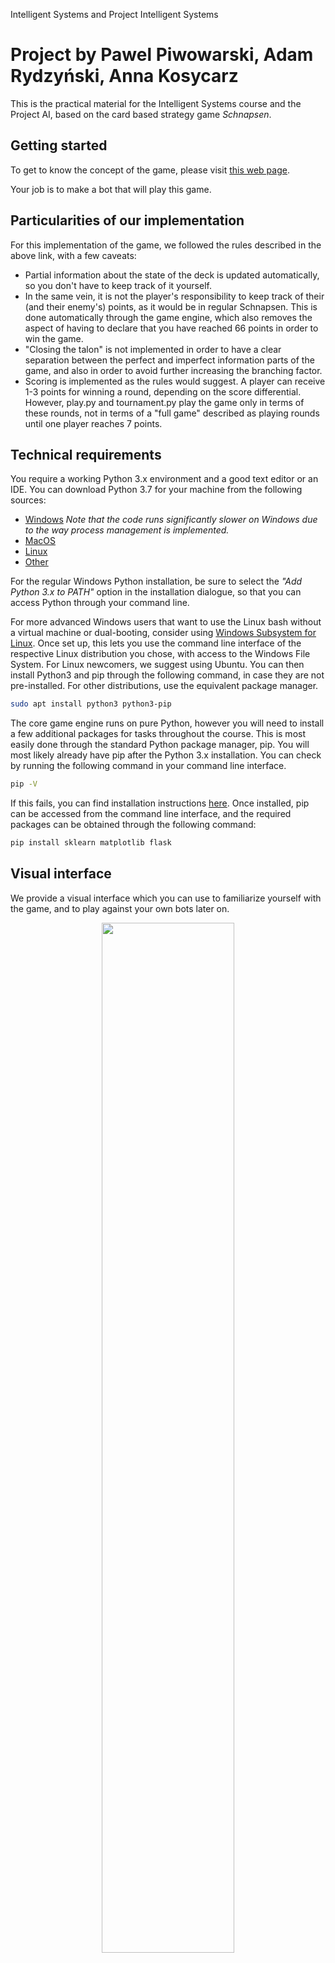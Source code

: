 Intelligent Systems and Project Intelligent Systems

Project by Pawel Piwowarski, Adam Rydzyński, Anna Kosycarz
=================================================================

This is the practical material for the Intelligent Systems course and the Project AI, based on the
card based strategy game _Schnapsen_.

## Getting started

To get to know the concept of the game, please visit
[this web page](https://www.pagat.com/marriage/schnaps.html).

Your job is to make a bot that will play this game.

## Particularities of our implementation

For this implementation of the game, we followed the rules described in the above link, with a few caveats:
* Partial information about the state of the deck is updated automatically, so you don't have to keep track of it yourself.
* In the same vein, it is not the player's responsibility to keep track of their (and their enemy's) points, as it would be in regular Schnapsen. This is done automatically through the game engine, which also removes the aspect of having to declare that you have reached 66 points in order to win the game.
* "Closing the talon" is not implemented in order to have a clear separation between the perfect and imperfect information parts of the game, and also in order to avoid further increasing the branching factor.
* Scoring is implemented as the rules would suggest. A player can receive 1-3 points for winning a round, depending on the score differential. However, play.py and tournament.py play the game only in terms of these rounds, not in terms of a "full game" described as playing rounds until one player reaches 7 points.

## Technical requirements

You require a working Python 3.x environment and a good text editor or an IDE. You can download Python 3.7 for your machine from the following sources:  
* [Windows](https://www.python.org/downloads/windows/) _Note that the code runs significantly slower on Windows due to the way process management is implemented._
* [MacOS](https://www.python.org/downloads/mac-osx/)  
* [Linux](https://www.python.org/downloads/source/)
* [Other](https://www.python.org/download/other/)

For the regular Windows Python installation, be sure to select the _"Add Python 3.x to PATH"_ option in the installation dialogue, so that you can access Python through your command line.

For more advanced Windows users that want to use the Linux bash without a virtual machine or dual-booting, consider using [Windows Subsystem for Linux](https://docs.microsoft.com/en-us/windows/wsl/install-win10). Once set up, this lets you use the command line interface of the respective Linux distribution you chose, with access to the Windows File System. For Linux newcomers, we suggest using Ubuntu. You can then install Python3 and pip through the following command, in case they are not pre-installed. For other distributions, use the equivalent package manager.

```bash
sudo apt install python3 python3-pip
```

The core game engine runs on pure Python, however you will need to install a few additional packages for tasks throughout the course. This is most easily done through the standard Python package manager, pip. You will most likely already have pip after the Python 3.x installation. You can check by running the following command in your command line interface.

```bash
pip -V
```

If this fails, you can find installation instructions [here](https://pip.pypa.io/en/stable/installing/). Once installed, pip can be accessed from the command line interface, and the required packages can be obtained through the following command:

```bash
pip install sklearn matplotlib flask
```

## Visual interface

We provide a visual interface which you can use to familiarize yourself with the game, and to play against your own bots later on.

<div align="center">
    <img src="visual/static/interface.png" width="65%"</img>
</div>

\
The following example starts a local server and sets *rdeep*, an already implemented bot, as the opponent.

```bash
python visual/server.py --opponent rdeep
```

The "--opponent" flag is followed by the name of the bot you want to play against.

To see a full list of parameters and their usage, run:

```bash
python visual/server.py --help
```

Once your server is up and running, you can fire up your favorite (modern) web browser and visit
[http://127.0.0.1:5000/](http://127.0.0.1:5000/), the local address where your server is listening.

The controls are fairly straightforward; click on the card that you want to play to place it on
the table. You can decide to play this move by clicking the "Submit move" button on the top bar, or you can
change your mind with "Reset move". Whenever you have a complex move available, such as a marriage or
a trump jack exchange, the corresponding buttons on the top bar will become available. Finally, you can
use SHIFT + R to start a new game at any time.


### Python knowledge

You will of course also need a working knowledge of python. If you're looking to
brush up on your skills, there are many good tutorials available. For instance:
 * https://www.learnpython.org/
 * https://www.codecademy.com/

You do not need to be an expert in python to write a functioning bot. If you
already know another programming language, you should be able to get going within
a day. You'll pick up the details as the project progresses. However, there are
a few things that are important to understand. Check if you know what the
following mean. If not, take some time to google them and read up:

#### Call-by-reference (and "call-by-value")

What happens if I pass a function a 'State' object, and the function changes the
object? Do I keep an unchanged state, or does my state change as well?

#### Object oriented programming

What's the difference between a class and an object? How are these expressed in python?
What does the _self_ keyword do?

#### Recursion

Briefly: a method calling itself. Why would this useful, and how does it work?

#### List comprehensions

Advanced python, but they occur occasionally in the code. Useful to know.

## Examples

Here are some quick use cases and solutions to help you get a feel for the code.

### Get the size of the stock
Let 'state' be the state you're given and let's say you want the size of the stock. Then the following a should do the trick:
```python
size_of_stock = state.get_stock_size()
```

### Find out if I'm player 1 or 2

```python
me = state.whose_turn()
```

### Print the (abbreviated) cards in your hand

```python
cards_hand = state.hand()

for i, card in enumerate(cards_hand):

	rank, suit = util.get_card_name(card)

	print('Card {} in the hand is {} of {}'.format(i, rank,suit))
```

The deck of cards is represented through a list. Each index corresponds to a different card, as per the table below.

|          | Aces | 10s | Kings | Queens | Jacks |
|:--------:|:----:|:---:|:-----:|:------:|:-----:|
| **Clubs**|   0  |  1  |   2   |    3   |   4   |
|**Diamonds**|   5|  6  |   7   |    8   |   9   |
|**Hearts**|  10  |  11 |   12  |   13   |   14  |
|**Spades**|  15  |  16 |   17  |   18   |   19  |

### Generate a random state
```python
state = State.generate()

# To deterministically generate the same state each time, the generate method can also take a seed, like so:

state = State.generate(25)
# This will always generate the same starting state, to make testing/debugging your bots easier.
# Note that any two states generated with the same seed will be identical, and 25 is only used here as an example.
```

### Check if two states are identical

```python
state = State.generate(1)

# same_state is not the same object as state,
# but all attributes are identical.
same_state = State.generate(1)

diff_state = State.generate(2)

# The equality and inequality operators are overridden for State
# objects, so you can check if all parameters of two states match.

state == same_state # Evaluates to True
state == diff_state # Evaluates to False
```

### Print a representation of the generated state
```python
>>> print(state)

The game is in phase: 1
Player 1's points: 0, pending: 0
Player 2's points: 0, pending: 0
The trump suit is: C
Player 1's hand: QC JD 10H JH 10S
Player 2's hand: 10C AD 10D KH JS
There are 10 cards in the stock
```
### Get own/opponent's points

```python
me = state.whose_turn()
opponent = util.other(me)

own_points = state.get_points(me)
opponents_points = state.get_points(opponent)
```

### Get familiar with the State API

Every state-related function you will use when building your bot can be found, fully documented, in the State class, located in api/_state.py. We *highly recommend* that you read through this class to understand the capabilities available to you when writing your bots.

Note that you only have access to public functions. Private functions, i.e. functions whose name starts with two underscores "__" are used for the internal implementation of the game and are abstracted away from the player.

Reading the code itself in addition to the documentation can help you get acquainted with the internals of the game engine, however this is not obligatory in order to be able to complete the course.

## FAQ

### I found a bit that could be implemented much better/more efficiently.

Our main goal was to write code that was easy to read and to understand. To achieve
this, we've made many methods less efficient than they need to be. This
is especially important for a project like this where many of the students are
novice programmers. It is also a
[good principle](https://en.wikipedia.org/wiki/Program_optimization#When_to_optimize)
in general, at least when you write the first version of your code.

You may feel that your bot is too slow with our State objects, for
instance if you're creating an evaluating lots of State objects in a deep
tree. Luckily, you're not tied to our API: simply take the State object
you're given and copy it to your own, more efficient, implementation. This may
get you another plie or two in the search tree, so if you really want to win the
competition it might be worth it.  

### I found a bug/improvement. Can I fork the project and send a pull request?

Sure! Just remember this is not a regular project: we've tried to minimize the
amount of advanced python, and the number of dependencies. So, it might be that
we're aware of the potential improvement, but we haven't used it just to keep the
code simple for novice programmers.  

### The command-line scripts (play.py, tournament.py) make it difficult to do X

The command line scripts provide a convenient starting point, but if you want to do
something more complex (like try a range of parameters for your bot), they are probably
too limited.

Your best bet is to write your own script that does what you want, and have it call the
engine. Have a look at the function play(...) in  api/engine.py, or have it run a by
itself. See experiment.py for an example.

## Changes from last year's challenge

Bots from last year can be used this year as well.

## Attributions

Vectorized Playing Card Graphics 2.0 - http://sourceforge.net/projects/vector-cards/  
Copyright 2015 - Chris Aguilar - conjurenation@gmail.com  
Licensed under LGPL 3 - www.gnu.org/copyleft/lesser.html
